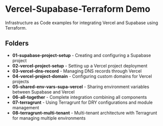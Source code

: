 # Vercel-Supabase-Terraform Demo

Infrastructure as Code examples for integrating Vercel and Supabase using Terraform.

## Folders

- **01-supabase-project-setup** - Creating and configuring a Supabase project
- **02-vercel-project-setup** - Setting up a Vercel project deployment
- **03-vercel-dns-record** - Managing DNS records through Vercel
- **04-vercel-project-domain** - Configuring custom domains for Vercel projects
- **05-shared-env-vars-supa-vercel** - Sharing environment variables between Supabase and Vercel
- **06-all-together** - Complete integration combining all components
- **07-terragrunt** - Using Terragrunt for DRY configurations and module management
- **08-terragrunt-multi-tenant** - Multi-tenant architecture with Terragrunt for managing multiple environments